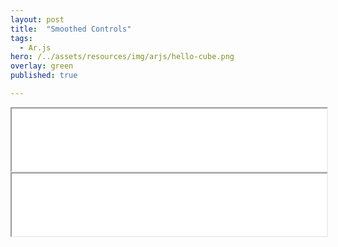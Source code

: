 ```yaml
---
layout: post
title:  "Smoothed Controls"
tags:
  - Ar.js
hero: /../assets/resources/img/arjs/hello-cube.png
overlay: green
published: true

---
```


<iframe width="100%" height="100vw;" src="/../assets/resources/html/arjs/smoothedControls.html"></iframe>

<div></div>

<iframe width="100%" height="100vw;" src="/../assets/resources/html/arjs/smoothedControls.html"></iframe>
